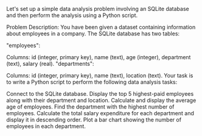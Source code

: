 Let's set up a simple data analysis problem involving an SQLite database and then perform the analysis using a Python script.

Problem Description:
You have been given a dataset containing information about employees in a company. The SQLite database has two tables:

"employees":

Columns: id (integer, primary key), name (text), age (integer), department (text), salary (real).
"departments":

Columns: id (integer, primary key), name (text), location (text).
Your task is to write a Python script to perform the following data analysis tasks:

Connect to the SQLite database.
Display the top 5 highest-paid employees along with their department and location.
Calculate and display the average age of employees.
Find the department with the highest number of employees.
Calculate the total salary expenditure for each department and display it in descending order.
Plot a bar chart showing the number of employees in each department.